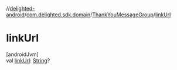 //[delighted-android](../../../index.md)/[com.delighted.sdk.domain](../index.md)/[ThankYouMessageGroup](index.md)/[linkUrl](link-url.md)

# linkUrl

[androidJvm]\
val [linkUrl](link-url.md): [String](https://kotlinlang.org/api/latest/jvm/stdlib/kotlin/-string/index.html)?
